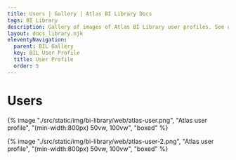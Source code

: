 ```yaml
---
title: Users | Gallery | Atlas BI Library Docs
tags: BI Library
description: Gallery of images of Atlas BI Library user profiles. See user run history, subscriptions and more.
layout: docs_library.njk
eleventyNavigation:
  parent: BIL Gallery
  key: BIL User Profile
  title: User Profile
  order: 5
---
```


# Users

{% image "./src/static/img/bi-library/web/atlas-user.png", "Atlas user profile", "(min-width:800px) 50vw, 100vw", "boxed" %}

{% image "./src/static/img/bi-library/web/atlas-user-2.png", "Atlas user profile", "(min-width:800px) 50vw, 100vw", "boxed" %}

